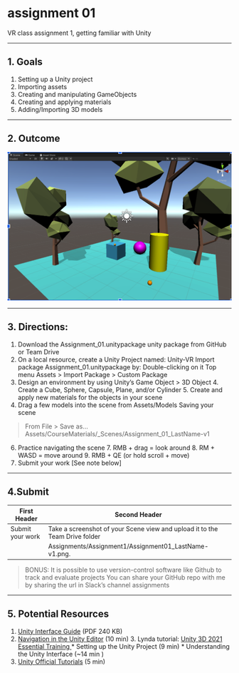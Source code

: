 # assignment 01
VR class assignment 1, getting familiar with Unity

---

## 1. Goals 
1. Setting up a Unity project
2. Importing assets
3. Creating and manipulating GameObjects
4. Creating and applying materials
5. Adding/Importing 3D models

---

## 2. Outcome
![](assignment01.png)

---

## 3. Directions:
1. Download the Assignment_01.unitypackage unity package from GitHub or Team Drive
2. On a local resource, create a Unity Project named: Unity-VR 
Import package Assignment_01.unitypackage by:
Double-clicking on it
Top menu Assets > Import Package > Custom Package
3. Design an environment by using Unity’s Game Object > 3D Object
	4. Create a Cube, Sphere, Capsule, Plane, and/or Cylinder
	5. Create and apply new materials for the objects in your scene
4. Drag a few models into the scene from Assets/Models
Saving your scene
> From File > Save as... Assets/CourseMaterials/_Scenes/Assignment_01_LastName-v1
6. Practice navigating the scene
	7. 	RMB + drag = look around 
	8. 	RM + WASD = move around
	9. RMB + QE (or hold scroll + move)
7. Submit your work [See note below]

---

## 4.Submit

First Header  | Second Header
------------- | -------------
Submit your work  | Take a screenshot of your Scene view and upload it to the Team Drive folder
         | Assignments/Assignment1/Assignment01_LastName-v1.png.



> BONUS: It is possible to use version-control software like Github to track and evaluate projects
> You can share your GitHub repo with me by sharing the url in Slack’s channel assignments 

---

## 5. Potential Resources
1. [Unity Interface Guide](https://drive.google.com/file/d/1msQ8NN1AIsXw7ZOvzqzvkcPZsejBCzUr/view?usp=sharing) (PDF 240 KB)
2. [Navigation in the Unity Editor](https://learn.unity.com/tutorial/navigation-in-the-editor-2019?start=true#5d9b6e7aedbc2a67205d3f66) (10 min)
	3. Lynda tutorial: [Unity 3D 2021 Essential Training ](https://www.linkedin.com/learning/unity-3d-2021-essential-training/project-setup-overview?autoplay=true&resume=false&u=2219506)
		* Setting up the Unity Project (9 min)
		* Understanding the Unity Interface (~14 min ) 
3. [Unity Official Tutorials](https://www.youtube.com/watch?v=D7v2pjke5sc) (5 min)
